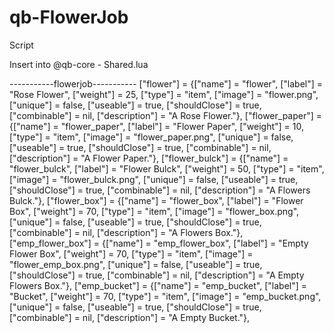# qb-FlowerJob
Script

Insert into @qb-core - Shared.lua

-----------flowerjob-----------
	["flower"] 		 	 	 		 = {["name"] = "flower", 					["label"] = "Rose Flower", 					["weight"] = 25, 		["type"] = "item", 		["image"] = "flower.png", 						["unique"] = false, 	["useable"] = true, 	["shouldClose"] = true,    ["combinable"] = nil,   ["description"] = "A Rose Flower."},
	["flower_paper"] 		 	 	 = {["name"] = "flower_paper", 				["label"] = "Flower Paper", 				["weight"] = 10, 		["type"] = "item", 		["image"] = "flower_paper.png", 				["unique"] = false, 	["useable"] = true, 	["shouldClose"] = true,    ["combinable"] = nil,   ["description"] = "A Flower Paper."},
	["flower_bulck"] 		 	 	 = {["name"] = "flower_bulck", 				["label"] = "Flower Bulck", 				["weight"] = 50, 		["type"] = "item", 		["image"] = "flower_bulck.png", 				["unique"] = false, 	["useable"] = true, 	["shouldClose"] = true,    ["combinable"] = nil,   ["description"] = "A Flowers Bulck."},
	["flower_box"] 		 	 	 	 = {["name"] = "flower_box", 				["label"] = "Flower Box", 					["weight"] = 70, 		["type"] = "item", 		["image"] = "flower_box.png", 				["unique"] = false, 	["useable"] = true, 	["shouldClose"] = true,    ["combinable"] = nil,   ["description"] = "A Flowers Box."},
	["emp_flower_box"] 		 	 	 = {["name"] = "emp_flower_box", 			["label"] = "Empty Flower Box", 			["weight"] = 70, 		["type"] = "item", 		["image"] = "flower_emp_box.png", 				["unique"] = false, 	["useable"] = true, 	["shouldClose"] = true,    ["combinable"] = nil,   ["description"] = "A Empty Flowers Box."},
	["emp_bucket"] 		 	 	 	 = {["name"] = "emp_bucket", 				["label"] = "Bucket", 					["weight"] = 70, 		["type"] = "item", 		["image"] = "emp_bucket.png", 				["unique"] = false, 	["useable"] = true, 	["shouldClose"] = true,    ["combinable"] = nil,   ["description"] = "A Empty Bucket."},

